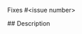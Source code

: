 <!--
  Thanks for making a pull request! 
  
  Before submitting, please read our contributing guidelines:
  https://github.com/unmock/unmock.github.io#contributing

  Have any questions? 
  Feel free to ask in this PR and one of our maintainers will be happy to help 🙌
-->

Fixes #<issue number>

## Description

<!-- Write a brief description of the changes introduced by this PR -->
